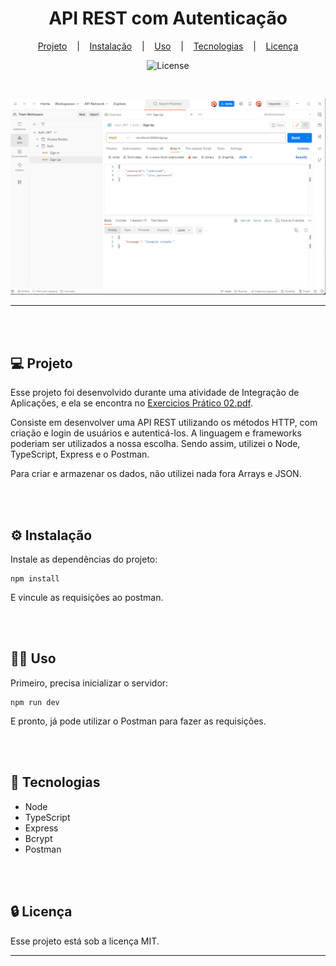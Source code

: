 <h1 align="center">API REST com Autenticação</h1>

<div align="center">

[Projeto](#projeto)
&nbsp;&nbsp;&nbsp;|&nbsp;&nbsp;&nbsp;
[Instalação](#instalacao)
&nbsp;&nbsp;&nbsp;|&nbsp;&nbsp;&nbsp;
[Uso](#uso)
&nbsp;&nbsp;&nbsp;|&nbsp;&nbsp;&nbsp;
[Tecnologias](#tecnologias)
&nbsp;&nbsp;&nbsp;|&nbsp;&nbsp;&nbsp;
[Licença](#license)

</div>

<p align="center">
  <img alt="License" src="https://img.shields.io/static/v1?label=license&message=MIT&color=49AA26&labelColor=000000">
</p>

<br>

<div align="center">

![Preview](assets/images/preview.png)

</div>

<hr>
<br>
<br>

## 💻 Projeto <a name = "projeto"></a>

Esse projeto foi desenvolvido durante uma atividade de Integração de Aplicações, e ela se encontra no [Exercicios Prático 02.pdf](assets/pdf/Exercicios%20Prático%2002.pdf).

Consiste em desenvolver uma API REST utilizando os métodos HTTP, com criação e login de usuários e autenticá-los. A linguagem e frameworks poderiam ser utilizados a nossa escolha. Sendo assim, utilizei o Node, TypeScript, Express e o Postman.

Para criar e armazenar os dados, não utilizei nada fora Arrays e JSON.

<br>
<br>

## ⚙️ Instalação <a name = "instalacao"></a>

Instale as dependências do projeto:

```
npm install
```

E vincule as requisições ao postman.

<br>
<br>

## 👨‍💻 Uso <a name = "uso"></a>

Primeiro, precisa inicializar o servidor:

```
npm run dev
```

E pronto, já pode utilizar o Postman para fazer as requisições.

<br>
<br>

## 🚀 Tecnologias <a name = "tecnologias"></a>

- Node
- TypeScript
- Express
- Bcrypt
- Postman

<br>
<br>

## 🔒 Licença

Esse projeto está sob a licença MIT.

<hr>
